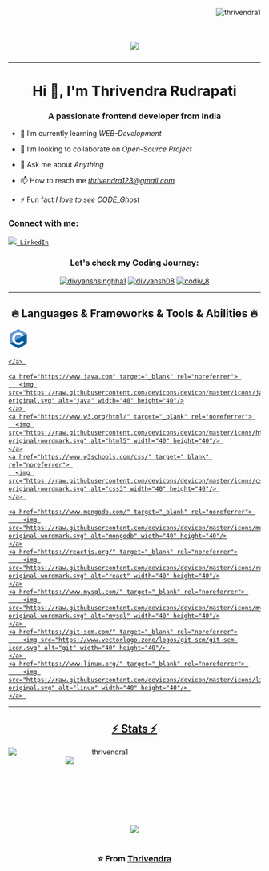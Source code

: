 <!-- <h3 align="center">Hello there, I'm Thrivendra Rudrapati  👋</h3> -->
<!-- -👋 Hi, I’m @Thrivendra Rudrapati 
- 👀 I’m interested in Web Development 
- 🌱 I’m currently learning React and FullStack Development
- 💞️ I’m looking to collaborate  for open-Source and InternDevelopment
- 📫 How to reach me email = thrivendra123@gmail.com / Phn-9182280832  -->


<!---
Thrivendra Rudrapati /Thrivendra Rudrapati  is a ✨ special ✨ repository because its `README.md` (this file) appears on your GitHub profile.
You can click the Preview link to take a look at your changes.
--->
<p align="right"> <img src="https://komarev.com/ghpvc/?username=thrivendra1&label=Profile%20views&color=0e75b6&style=flat" alt="thrivendra1" /> </p>

<h1 align="center">
  <a href="https://git.io/typing-svg">
  <img src="https://readme-typing-svg.herokuapp.com/?lines=Hello,+Folk!+👋;This+is+Thrivendra....;Nice+to+meet+you!&center=true&size=30">
  </a>
</h1>

<hr>
<h1 align="center">Hi 👋, I'm Thrivendra Rudrapati  </h1>
<h3 align="center">A passionate frontend developer from India</h3>



- 🌱 I’m currently learning *WEB-Development*

- 👯 I’m looking to collaborate on *Open-Source Project*

- 💬 Ask me about *Anything*

- 📫 How to reach me *thrivendra123@gmail.com*

- ⚡ Fun fact *I love to see CODE_Ghost*

<h3 align="left">Connect with me:</h3>

<p align="left">
<code><a href="https://www.linkedin.com/in/thrivendra-rudrapati-39508a215/" title="LinkedIn" target="blank"><img width="30" src="https://github.com/zumrudu-anka/zumrudu-anka/blob/master/images/linkedin.svg"> LinkedIn</a></code>
<!--
  <code><a href="https://twitter.com/dibyanshsingh1" title="Twitter Profile" target="blank"><img width="30" src="https://raw.githubusercontent.com/rahuldkjain/github-profile-readme-generator/master/src/images/icons/Social/twitter.svg"> Twitter</a></code> 
  -->
</p>

<h3 align="center">Let's check my Coding Journey:</h3> 
<p align="center">
<a href="https://www.hackerrank.com/thrivendra123" target="blank"><img align="center" src="https://raw.githubusercontent.com/rahuldkjain/github-profile-readme-generator/master/src/images/icons/Social/hackerrank.svg" alt="divyanshsinghha1" height="30" width="40" /></a>
<a href="https://leetcode.com/thrivendra123/" target="blank"><img align="center" src="https://raw.githubusercontent.com/rahuldkjain/github-profile-readme-generator/master/src/images/icons/Social/leet-code.svg" alt="divyansh08" height="30" width="40" /></a>
<a href="https://auth.geeksforgeeks.org/user/thrivendra" target="blank"><img align="center" src="https://raw.githubusercontent.com/rahuldkjain/github-profile-readme-generator/master/src/images/icons/Social/geeks-for-geeks.svg" alt="codiv_8" height="30" width="40" /></a>
</p>

<hr>

<h2 align="center">🔥 Languages & Frameworks & Tools & Abilities 🔥</h2>
<p align="left"> 
    <a href="https://www.cprogramming.com/" target="_blank" rel="noreferrer">
      <img src="https://raw.githubusercontent.com/devicons/devicon/master/icons/c/c-original.svg" alt="c" width="40" height="40"/>
      
    </a> 
<!--     <a href="https://www.w3schools.com/cpp/" target="_blank" rel="noreferrer">
      <img src="https://raw.githubusercontent.com/devicons/devicon/master/icons/cplusplus/cplusplus-original.svg" alt="cplusplus" width="40" height="40"/> 
    </a>  -->
    <a href="https://www.java.com" target="_blank" rel="noreferrer"> 
       <img src="https://raw.githubusercontent.com/devicons/devicon/master/icons/java/java-original.svg" alt="java" width="40" height="40"/>
    </a> 
    <a href="https://www.w3.org/html/" target="_blank" rel="noreferrer"> 
      <img src="https://raw.githubusercontent.com/devicons/devicon/master/icons/html5/html5-original-wordmark.svg" alt="html5" width="40" height="40"/> 
    </a>
    <a href="https://www.w3schools.com/css/" target="_blank" rel="noreferrer"> 
      <img src="https://raw.githubusercontent.com/devicons/devicon/master/icons/css3/css3-original-wordmark.svg" alt="css3" width="40" height="40"/> 
    </a> 
<!--     <a href="https://getbootstrap.com" target="_blank" rel="noreferrer"> 
      <img src="https://raw.githubusercontent.com/devicons/devicon/master/icons/bootstrap/bootstrap-plain-wordmark.svg" alt="bootstrap" width="40" height="40"/>
    </a>  -->
<!--     <a href="https://sass-lang.com" target="_blank" rel="noreferrer"> 
        <img src="https://raw.githubusercontent.com/devicons/devicon/master/icons/sass/sass-original.svg" alt="sass" width="40" height="40"/> 
    </a> -->
<!--     <a href="https://developer.mozilla.org/en-US/docs/Web/JavaScript" target="_blank" rel="noreferrer">
        <img src="https://raw.githubusercontent.com/devicons/devicon/master/icons/javascript/javascript-original.svg" alt="javascript" width="40" height="40"/> 
    </a>  -->
<!--     <a href="https://nodejs.org" target="_blank" rel="noreferrer"> 
        <img src="https://raw.githubusercontent.com/devicons/devicon/master/icons/nodejs/nodejs-original-wordmark.svg" alt="nodejs" width="40" height="40"/> 
    </a> 
    <a href="https://expressjs.com" target="_blank" rel="noreferrer">
      <img src="https://raw.githubusercontent.com/devicons/devicon/master/icons/express/express-original-wordmark.svg" alt="express" width="40" height="40"/>
    </a> -->
    <a href="https://www.mongodb.com/" target="_blank" rel="noreferrer"> 
        <img src="https://raw.githubusercontent.com/devicons/devicon/master/icons/mongodb/mongodb-original-wordmark.svg" alt="mongodb" width="40" height="40"/>
    </a>
    <a href="https://reactjs.org/" target="_blank" rel="noreferrer">
        <img src="https://raw.githubusercontent.com/devicons/devicon/master/icons/react/react-original-wordmark.svg" alt="react" width="40" height="40"/>
    </a>
    <a href="https://www.mysql.com/" target="_blank" rel="noreferrer"> 
        <img src="https://raw.githubusercontent.com/devicons/devicon/master/icons/mysql/mysql-original-wordmark.svg" alt="mysql" width="40" height="40"/>
    </a> 
    <a href="https://git-scm.com/" target="_blank" rel="noreferrer">
        <img src="https://www.vectorlogo.zone/logos/git-scm/git-scm-icon.svg" alt="git" width="40" height="40"/> 
    </a> 
    <a href="https://www.linux.org/" target="_blank" rel="noreferrer"> 
        <img src="https://raw.githubusercontent.com/devicons/devicon/master/icons/linux/linux-original.svg" alt="linux" width="40" height="40"/> 
    </a> 
</p>

<hr>
<h2 align="center">⚡ Stats ⚡</h2>

<p align=center>
  <div align=center>
    <a href="https://github.com/denvercoder1/github-readme-streak-stats" title="Go to Source">
      <img align="left" width=390 src="https://github-readme-streak-stats.herokuapp.com/?user=thrivendra1&theme=react&border=61dafb&hide_border=true" alt="thrivendra1" />
    </a>
    <a href="https://github.com/anuraghazra/github-readme-stats" title="Go to Source">
      <img align="right" width=390 src="https://github-readme-stats.vercel.app/api?username=thrivendra1&show_icons=true&theme=react&border_color=61dafb&hide_border=true" />
    </a>
  </div>
  <br><br><br><br><br><br><br><br><br>
  <div align=center>
    <a href="https://github.com/anuraghazra/github-readme-stats">
      <img width=325 align="center" src="https://github-readme-stats.vercel.app/api/top-langs/?username=thrivendra1&hide=c%23,powershell,Mathematica,Ruby,Objective-C,Objective-C%2b%2b,Cuda&title_color=61dafb&text_color=ffffff&icon_color=61dafb&bg_color=20232a&langs_count=8&layout=compact&border_color=61dafb&hide_border=true" />
    </a>
  </div>
  <br>
  
</p>

<h3 align="center">
    ⭐️ From <a href="https://github.com/thrivendra1">Thrivendra</a>
</h3>



<!-- <p align="center">
<img align="center" src="https://github-readme-stats.vercel.app/api/top-langs?username=thrivendra1&show_icons=true&locale=en&layout=compact" alt="thrivendra1" />
</p>

<p><img align="left" src="https://github-readme-stats.vercel.app/api?username=thrivendra1&show_icons=true&locale=en" alt="thrivendra1" /></p>

<p>&nbsp;<img align="right" src="https://github-readme-streak-stats.herokuapp.com/?user=thrivendra1&" alt="thrivendra1" /></p>
 -->
